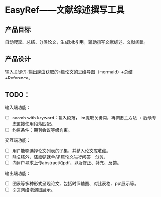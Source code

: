 # EasyRef——文献综述撰写工具

## 产品目标
自动爬取、总结、分类论文，生成bib引用，辅助撰写文献综述、文献阅读。

##  产品设计
输入关键词-输出爬虫获取的n篇论文的思维导图（mermaid）+总结+Reference。

## TODO：
输入端功能：

- [ ] search with ~~key~~word：输入段落，llm提取关键词，再调用主方法 → 后续考虑直接使用段落匹配。
- [ ] 约束条件：期刊会议等级约束。

交互端功能：

- [ ] 用户能够选择论文列表的子集，并纳入论文库收藏。
- [ ] 除总结外，还能够就单/多篇论文进行问答、分类。
- [ ] 向用户寻求上传abstract和pdf，以及修正、补充、反馈。

输出端功能：

- [ ] 图表等多种形式呈现论文，包括时间轴图、对比表格、ppt展示等。
- [ ] 引文网络泡泡图展示。
